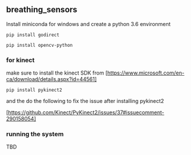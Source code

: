 ## breathing_sensors

Install miniconda for windows and create a python 3.6 environment  

```
pip install godirect
```
```
pip install opencv-python
```
### for kinect

make sure to install the kinect SDK from [https://www.microsoft.com/en-ca/download/details.aspx?id=44561]

```
pip install pykinect2 
```
and the do the following to fix the issue after installing pykinect2

[https://github.com/Kinect/PyKinect2/issues/37#issuecomment-290158054]

### running the system

TBD
